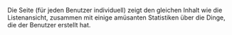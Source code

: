 Die Seite (für jeden Benutzer individuell) zeigt den gleichen Inhalt wie die Listenansicht, zusammen mit einige amüsanten Statistiken über die Dinge, die der Benutzer erstellt hat.